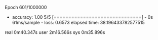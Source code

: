 Epoch 601/1000000
 - accuracy: 1.00
5/5 [==============================] - 0s 61ms/sample - loss: 0.6573
elapsed time: 38.196433782577515

real    0m40.347s
user    2m16.566s
sys     0m35.896s